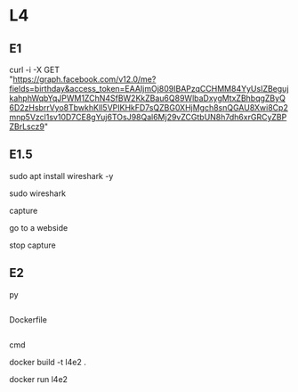 # L4


## E1

curl -i -X GET \
 "https://graph.facebook.com/v12.0/me?fields=birthday&access_token=EAAIjmOj809IBAPzqCCHMM84YyUsIZBegujkahphWqbYqJPWM1ZChN4SfBW2KkZBau6Q89WlbaDxygMtxZBhbqgZByQ6D2zHsbrrVyo8TbwkhKIl5VPIKHkFD7sQZBG0XHjMgch8snQGAU8Xwi8Cp2mnp5Vzcl1sv10D7CE8gYuj6TOsJ98Qal6Mj29vZCGtbUN8h7dh6xrGRCyZBPZBrLscz9"


 ## E1.5


sudo apt install wireshark -y

sudo wireshark

capture

go to a webside

stop capture

## E2

py
```py

```

Dockerfile
```Dockerfile

```

cmd

docker build -t l4e2 .

docker run l4e2
